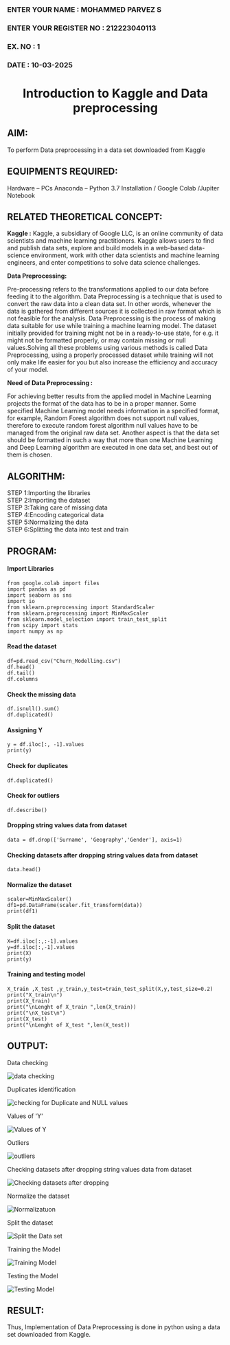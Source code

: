<H3>ENTER YOUR NAME : MOHAMMED PARVEZ S</H3> 
<H3>ENTER YOUR REGISTER NO : 212223040113</H3>
<H3>EX. NO : 1</H3>
<H3>DATE : 10-03-2025</H3>
<H1 ALIGN =CENTER> Introduction to Kaggle and Data preprocessing</H1>

## AIM:

To perform Data preprocessing in a data set downloaded from Kaggle

## EQUIPMENTS REQUIRED:
Hardware – PCs
Anaconda – Python 3.7 Installation / Google Colab /Jupiter Notebook

## RELATED THEORETICAL CONCEPT:

**Kaggle :**
Kaggle, a subsidiary of Google LLC, is an online community of data scientists and machine learning practitioners. Kaggle allows users to find and publish data sets, explore and build models in a web-based data-science environment, work with other data scientists and machine learning engineers, and enter competitions to solve data science challenges.

**Data Preprocessing:**

Pre-processing refers to the transformations applied to our data before feeding it to the algorithm. Data Preprocessing is a technique that is used to convert the raw data into a clean data set. In other words, whenever the data is gathered from different sources it is collected in raw format which is not feasible for the analysis.
Data Preprocessing is the process of making data suitable for use while training a machine learning model. The dataset initially provided for training might not be in a ready-to-use state, for e.g. it might not be formatted properly, or may contain missing or null values.Solving all these problems using various methods is called Data Preprocessing, using a properly processed dataset while training will not only make life easier for you but also increase the efficiency and accuracy of your model.

**Need of Data Preprocessing :**

For achieving better results from the applied model in Machine Learning projects the format of the data has to be in a proper manner. Some specified Machine Learning model needs information in a specified format, for example, Random Forest algorithm does not support null values, therefore to execute random forest algorithm null values have to be managed from the original raw data set.
Another aspect is that the data set should be formatted in such a way that more than one Machine Learning and Deep Learning algorithm are executed in one data set, and best out of them is chosen.


## ALGORITHM:
STEP 1:Importing the libraries<BR>
STEP 2:Importing the dataset<BR>
STEP 3:Taking care of missing data<BR>
STEP 4:Encoding categorical data<BR>
STEP 5:Normalizing the data<BR>
STEP 6:Splitting the data into test and train<BR>

##  PROGRAM:
<h4>Import Libraries</h4>

```
from google.colab import files
import pandas as pd
import seaborn as sns
import io
from sklearn.preprocessing import StandardScaler
from sklearn.preprocessing import MinMaxScaler
from sklearn.model_selection import train_test_split
from scipy import stats
import numpy as np
```

<h4>Read the dataset</h4>

```
df=pd.read_csv("Churn_Modelling.csv")
df.head()
df.tail()
df.columns
```
<h4>Check the missing data</h4>

```
df.isnull().sum()
df.duplicated()
```

<h4>Assigning Y</h4>

```
y = df.iloc[:, -1].values
print(y)
```

<h4>Check for duplicates</h4>

```
df.duplicated()
```

<h4>Check for outliers</h4>

```
df.describe()
```

<h4>Dropping string values data from dataset</h4>

```
data = df.drop(['Surname', 'Geography','Gender'], axis=1)
```

<h4>Checking datasets after dropping string values data from dataset</h4>

```
data.head()
```

<h4>Normalize the dataset</h4>

```
scaler=MinMaxScaler()
df1=pd.DataFrame(scaler.fit_transform(data))
print(df1)
```

<h4>Split the dataset</h4>

```
X=df.iloc[:,:-1].values
y=df.iloc[:,-1].values
print(X)
print(y)
```

<h4>Training and testing model</h4>

```
X_train ,X_test ,y_train,y_test=train_test_split(X,y,test_size=0.2)
print("X_train\n")
print(X_train)
print("\nLenght of X_train ",len(X_train))
print("\nX_test\n")
print(X_test)
print("\nLenght of X_test ",len(X_test))
```

## OUTPUT:

Data checking

![data checking](https://github.com/user-attachments/assets/46f4a96d-0e75-4216-b585-d05067879b8b)

Duplicates identification

![checking for Duplicate and NULL values](https://github.com/user-attachments/assets/6799da0c-544e-4c1d-96da-ec493190a185)

Values of 'Y'

![Values of Y](https://github.com/user-attachments/assets/71850056-8595-4a83-a24d-28281fe07a75)

Outliers

![outliers](https://github.com/user-attachments/assets/e40fc1a8-85ce-4fc8-ab03-3f94d03eddfa)

Checking datasets after dropping string values data from dataset

![Checking datasets after dropping](https://github.com/user-attachments/assets/64b4b466-adb1-46ab-9d53-a21908cce656)

Normalize the dataset

![Normalizatuon](https://github.com/user-attachments/assets/31114f34-2121-40f3-836d-cba0e4540b34)

Split the dataset

![Split the Data set](https://github.com/user-attachments/assets/cde62209-b651-4c12-95fc-a583d8a092b4)

Training the Model

![Training Model](https://github.com/user-attachments/assets/8135f383-2397-4b4a-8443-658a7b8a2b12)

Testing the Model

![Testing Model](https://github.com/user-attachments/assets/1a45a293-2469-43e4-85da-e0bb21880915)

## RESULT:
Thus, Implementation of Data Preprocessing is done in python  using a data set downloaded from Kaggle.
